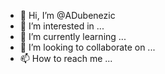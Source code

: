 - 👋 Hi, I’m @ADubenezic
- 👀 I’m interested in ...
- 🌱 I’m currently learning ...
- 💞️ I’m looking to collaborate on ...
- 📫 How to reach me ...

<!---
ADubenezic/ADubenezic is a ✨ special ✨ repository because its `README.md` (this file) appears on your GitHub profile.
You can click the Preview link to take a look at your changes.
--->
